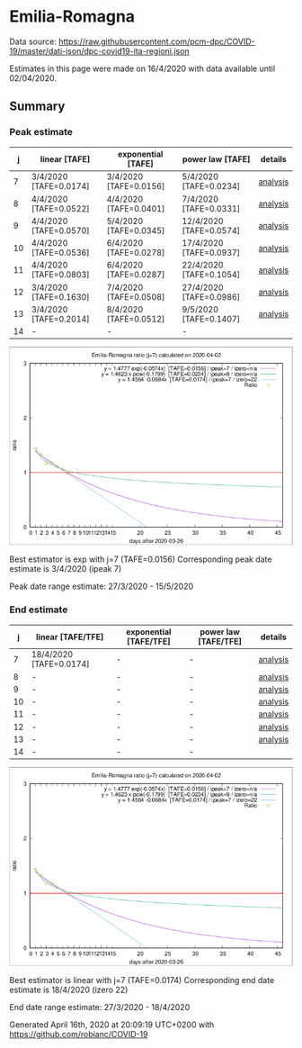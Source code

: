 # Emilia-Romagna


Data source: https://raw.githubusercontent.com/pcm-dpc/COVID-19/master/dati-json/dpc-covid19-ita-regioni.json

Estimates in this page were made on 16/4/2020 with data available until 02/04/2020.


## Summary 

### Peak estimate 
|j|linear [TAFE]|exponential [TAFE]|power law [TAFE]|details|
|---|----|-----------|---------|-------|
|7|3/4/2020 [TAFE=0.0174]|3/4/2020 [TAFE=0.0156]|5/4/2020 [TAFE=0.0234]|[analysis](COVID-19_emilia-romagna_j7_2020-04-02.md)|
|8|4/4/2020 [TAFE=0.0522]|4/4/2020 [TAFE=0.0401]|7/4/2020 [TAFE=0.0331]|[analysis](COVID-19_emilia-romagna_j8_2020-04-02.md)|
|9|4/4/2020 [TAFE=0.0570]|5/4/2020 [TAFE=0.0345]|12/4/2020 [TAFE=0.0574]|[analysis](COVID-19_emilia-romagna_j9_2020-04-02.md)|
|10|4/4/2020 [TAFE=0.0536]|6/4/2020 [TAFE=0.0278]|17/4/2020 [TAFE=0.0937]|[analysis](COVID-19_emilia-romagna_j10_2020-04-02.md)|
|11|4/4/2020 [TAFE=0.0803]|6/4/2020 [TAFE=0.0287]|22/4/2020 [TAFE=0.1054]|[analysis](COVID-19_emilia-romagna_j11_2020-04-02.md)|
|12|3/4/2020 [TAFE=0.1630]|7/4/2020 [TAFE=0.0508]|27/4/2020 [TAFE=0.0986]|[analysis](COVID-19_emilia-romagna_j12_2020-04-02.md)|
|13|3/4/2020 [TAFE=0.2014]|8/4/2020 [TAFE=0.0512]|9/5/2020 [TAFE=0.1407]|[analysis](COVID-19_emilia-romagna_j13_2020-04-02.md)|
|14|-|-|-||

![best peak estimate](COVID-19_emilia-romagna_j7_2020-04-02.png)

Best estimator is exp with j=7 (TAFE=0.0156)
Corresponding peak date estimate is 3/4/2020 (ipeak 7)


Peak date range estimate: 27/3/2020 - 15/5/2020

### End estimate 
|j|linear [TAFE/TFE]|exponential [TAFE/TFE]|power law [TAFE/TFE]|details|
|---|----|-----------|---------|-------|
|7|18/4/2020 [TAFE=0.0174]|-|-|[analysis](COVID-19_emilia-romagna_j7_2020-04-02.md)|
|8|-|-|-|[analysis](COVID-19_emilia-romagna_j8_2020-04-02.md)|
|9|-|-|-|[analysis](COVID-19_emilia-romagna_j9_2020-04-02.md)|
|10|-|-|-|[analysis](COVID-19_emilia-romagna_j10_2020-04-02.md)|
|11|-|-|-|[analysis](COVID-19_emilia-romagna_j11_2020-04-02.md)|
|12|-|-|-|[analysis](COVID-19_emilia-romagna_j12_2020-04-02.md)|
|13|-|-|-|[analysis](COVID-19_emilia-romagna_j13_2020-04-02.md)|
|14|-|-|-||

![best zero estimate](COVID-19_emilia-romagna_j7_2020-04-02.png)

Best estimator is linear with j=7 (TAFE=0.0174)
Corresponding end date estimate is 18/4/2020 (izero 22)


End date range estimate: 27/3/2020 - 18/4/2020

Generated April 16th, 2020 at 20:09:19 UTC+0200 with https://github.com/robianc/COVID-19
